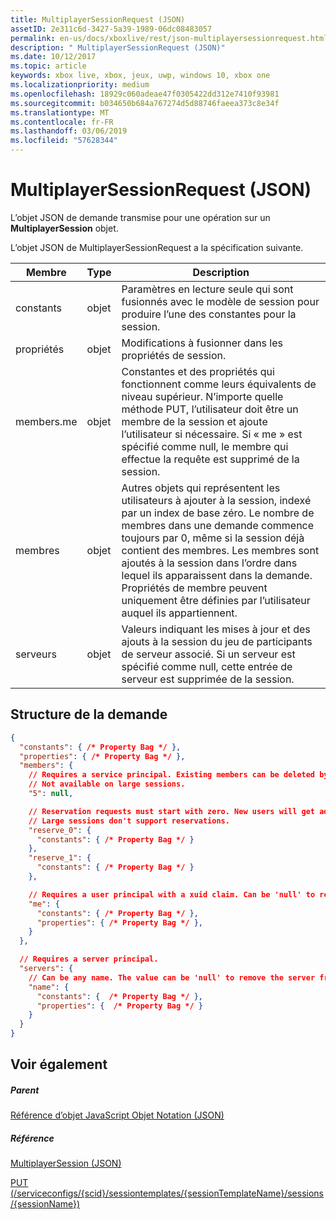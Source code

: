 ```yaml
---
title: MultiplayerSessionRequest (JSON)
assetID: 2e311c6d-3427-5a39-1989-06dc08483057
permalink: en-us/docs/xboxlive/rest/json-multiplayersessionrequest.html
description: " MultiplayerSessionRequest (JSON)"
ms.date: 10/12/2017
ms.topic: article
keywords: xbox live, xbox, jeux, uwp, windows 10, xbox one
ms.localizationpriority: medium
ms.openlocfilehash: 18929c060adeae47f0305422dd312e7410f93981
ms.sourcegitcommit: b034650b684a767274d5d88746faeea373c8e34f
ms.translationtype: MT
ms.contentlocale: fr-FR
ms.lasthandoff: 03/06/2019
ms.locfileid: "57628344"
---
```

# <a name="multiplayersessionrequest-json"></a>MultiplayerSessionRequest (JSON)
L’objet JSON de demande transmise pour une opération sur un **MultiplayerSession** objet. 
<a id="ID4EQ"></a>

  
 
L’objet JSON de MultiplayerSessionRequest a la spécification suivante.
 
| Membre| Type| Description| 
| --- | --- | --- | 
| constants| objet| Paramètres en lecture seule qui sont fusionnés avec le modèle de session pour produire l’une des constantes pour la session. | 
| propriétés | objet | Modifications à fusionner dans les propriétés de session.| 
| members.me | objet| Constantes et des propriétés qui fonctionnent comme leurs équivalents de niveau supérieur. N’importe quelle méthode PUT, l’utilisateur doit être un membre de la session et ajoute l’utilisateur si nécessaire. Si « me » est spécifié comme null, le membre qui effectue la requête est supprimé de la session. | 
| membres | objet| Autres objets qui représentent les utilisateurs à ajouter à la session, indexé par un index de base zéro. Le nombre de membres dans une demande commence toujours par 0, même si la session déjà contient des membres. Les membres sont ajoutés à la session dans l’ordre dans lequel ils apparaissent dans la demande. Propriétés de membre peuvent uniquement être définies par l’utilisateur auquel ils appartiennent. | 
| serveurs | objet| Valeurs indiquant les mises à jour et des ajouts à la session du jeu de participants de serveur associé. Si un serveur est spécifié comme null, cette entrée de serveur est supprimée de la session. | 
  
<a id="ID4EZ"></a>

 
## <a name="request-structure"></a>Structure de la demande
 

```json
{
  "constants": { /* Property Bag */ },
  "properties": { /* Property Bag */ },
  "members": {
    // Requires a service principal. Existing members can be deleted by index.
    // Not available on large sessions.
    "5": null,

    // Reservation requests must start with zero. New users will get added in order to the end of the session's member list.
    // Large sessions don't support reservations.
    "reserve_0": {
      "constants": { /* Property Bag */ }
    },
    "reserve_1": {
      "constants": { /* Property Bag */ }
    },

    // Requires a user principal with a xuid claim. Can be 'null' to remove myself from the session.
    "me": {
      "constants": { /* Property Bag */ },
      "properties": { /* Property Bag */ },
    }
  },

  // Requires a server principal.
  "servers": {
    // Can be any name. The value can be 'null' to remove the server from the session.
    "name": {
      "constants": {  /* Property Bag */ },
      "properties": {  /* Property Bag */ }
    }
  }
}
```

  
<a id="ID4EAB"></a>

 
## <a name="see-also"></a>Voir également
 
<a id="ID4ECB"></a>

 
##### <a name="parent"></a>Parent 

[Référence d’objet JavaScript Objet Notation (JSON)](atoc-xboxlivews-reference-json.md)

  
<a id="ID4EMB"></a>

 
##### <a name="reference"></a>Référence 

[MultiplayerSession (JSON)](json-multiplayersession.md)

 [PUT (/serviceconfigs/{scid}/sessiontemplates/{sessionTemplateName}/sessions/{sessionName})](../uri/sessiondirectory/uri-serviceconfigsscidsessiontemplatessessiontemplatenamesessionssessionnameput.md)

   
